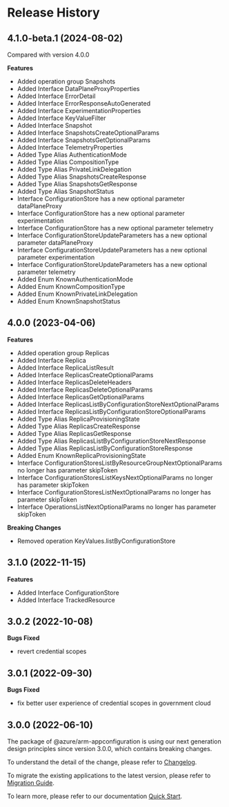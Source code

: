 # Release History
    
## 4.1.0-beta.1 (2024-08-02)
Compared with version 4.0.0
    
**Features**

  - Added operation group Snapshots
  - Added Interface DataPlaneProxyProperties
  - Added Interface ErrorDetail
  - Added Interface ErrorResponseAutoGenerated
  - Added Interface ExperimentationProperties
  - Added Interface KeyValueFilter
  - Added Interface Snapshot
  - Added Interface SnapshotsCreateOptionalParams
  - Added Interface SnapshotsGetOptionalParams
  - Added Interface TelemetryProperties
  - Added Type Alias AuthenticationMode
  - Added Type Alias CompositionType
  - Added Type Alias PrivateLinkDelegation
  - Added Type Alias SnapshotsCreateResponse
  - Added Type Alias SnapshotsGetResponse
  - Added Type Alias SnapshotStatus
  - Interface ConfigurationStore has a new optional parameter dataPlaneProxy
  - Interface ConfigurationStore has a new optional parameter experimentation
  - Interface ConfigurationStore has a new optional parameter telemetry
  - Interface ConfigurationStoreUpdateParameters has a new optional parameter dataPlaneProxy
  - Interface ConfigurationStoreUpdateParameters has a new optional parameter experimentation
  - Interface ConfigurationStoreUpdateParameters has a new optional parameter telemetry
  - Added Enum KnownAuthenticationMode
  - Added Enum KnownCompositionType
  - Added Enum KnownPrivateLinkDelegation
  - Added Enum KnownSnapshotStatus
    
    
## 4.0.0 (2023-04-06)
    
**Features**

  - Added operation group Replicas
  - Added Interface Replica
  - Added Interface ReplicaListResult
  - Added Interface ReplicasCreateOptionalParams
  - Added Interface ReplicasDeleteHeaders
  - Added Interface ReplicasDeleteOptionalParams
  - Added Interface ReplicasGetOptionalParams
  - Added Interface ReplicasListByConfigurationStoreNextOptionalParams
  - Added Interface ReplicasListByConfigurationStoreOptionalParams
  - Added Type Alias ReplicaProvisioningState
  - Added Type Alias ReplicasCreateResponse
  - Added Type Alias ReplicasGetResponse
  - Added Type Alias ReplicasListByConfigurationStoreNextResponse
  - Added Type Alias ReplicasListByConfigurationStoreResponse
  - Added Enum KnownReplicaProvisioningState
  - Interface ConfigurationStoresListByResourceGroupNextOptionalParams no longer has parameter skipToken
  - Interface ConfigurationStoresListKeysNextOptionalParams no longer has parameter skipToken
  - Interface ConfigurationStoresListNextOptionalParams no longer has parameter skipToken
  - Interface OperationsListNextOptionalParams no longer has parameter skipToken

**Breaking Changes**

  - Removed operation KeyValues.listByConfigurationStore
    
    
## 3.1.0 (2022-11-15)
    
**Features**

  - Added Interface ConfigurationStore
  - Added Interface TrackedResource
    
## 3.0.2 (2022-10-08)

**Bugs Fixed**

  -  revert credential scopes

## 3.0.1 (2022-09-30)

**Bugs Fixed**

  -  fix better user experience of credential scopes in government cloud

## 3.0.0 (2022-06-10)

The package of @azure/arm-appconfiguration is using our next generation design principles since version 3.0.0, which contains breaking changes.

To understand the detail of the change, please refer to [Changelog](https://aka.ms/js-track2-changelog).

To migrate the existing applications to the latest version, please refer to [Migration Guide](https://aka.ms/js-track2-migration-guide).

To learn more, please refer to our documentation [Quick Start](https://aka.ms/azsdk/js/mgmt/quickstart).
